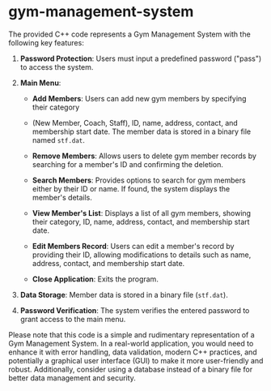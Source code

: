 # gym-management-system
The provided C++ code represents a Gym Management System with the following key features:

1. **Password Protection**: Users must input a predefined password ("pass") to access the system.

2. **Main Menu**:
   - **Add Members**: Users can add new gym members by specifying their category
   - (New Member, Coach, Staff), ID, name, address, contact, and membership start date. The member data is stored in a binary file named `stf.dat`.

   - **Remove Members**: Allows users to delete gym member records by searching for a member's ID and confirming the deletion.

   - **Search Members**: Provides options to search for gym members either by their ID or name. If found, the system displays the member's details.

   - **View Member's List**: Displays a list of all gym members, showing their category, ID, name, address, contact, and membership start date.

   - **Edit Members Record**: Users can edit a member's record by providing their ID, allowing modifications to details such as name, address, contact, and membership start date.

   - **Close Application**: Exits the program.

3. **Data Storage**: Member data is stored in a binary file (`stf.dat`).

4. **Password Verification**: The system verifies the entered password to grant access to the main menu.

Please note that this code is a simple and rudimentary representation of a Gym Management System. In a real-world application,
you would need to enhance it with error handling, data validation, modern C++ practices, and potentially a graphical user interface (GUI) 
to make it more user-friendly and robust. Additionally, consider using a database instead of a binary file for better data management and security.
